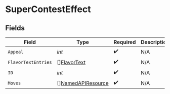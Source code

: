 # SuperContestEffect


## Fields

| Field                                                         | Type                                                          | Required                                                      | Description                                                   |
| ------------------------------------------------------------- | ------------------------------------------------------------- | ------------------------------------------------------------- | ------------------------------------------------------------- |
| `Appeal`                                                      | *int*                                                         | :heavy_check_mark:                                            | N/A                                                           |
| `FlavorTextEntries`                                           | [][FlavorText](../../models/shared/flavortext.md)             | :heavy_check_mark:                                            | N/A                                                           |
| `ID`                                                          | *int*                                                         | :heavy_check_mark:                                            | N/A                                                           |
| `Moves`                                                       | [][NamedAPIResource](../../models/shared/namedapiresource.md) | :heavy_check_mark:                                            | N/A                                                           |